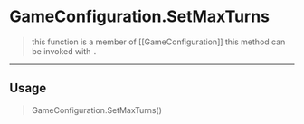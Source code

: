 # GameConfiguration.SetMaxTurns
> this function is a member of [[GameConfiguration]]
> this method can be invoked with `.`
-----
## Usage
> GameConfiguration.SetMaxTurns()
